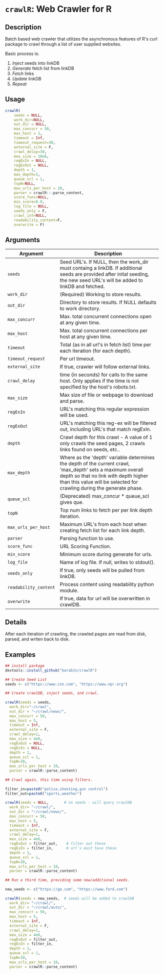 # `crawlR`: Web Crawler for R

## Description


 Batch based web crawler that utilizes the asynchronous features of R's curl package to crawl through a
 list of user supplied websites.  
 
 Basic process is:
 1. *Inject* seeds into linkDB
 2. *Generate* fetch list from linkDB
 3. *Fetch* links
 4. *Update* linkDB
 4. *Repeat*

 

## Usage

```r
crawlR(
    seeds = NULL,
    work_dir=NULL,
    out_dir = NULL,
    max_concurr = 50,
    max_host = 1,
    timeout = Inf,
    timeout_request=30,
    external_site = F,
    crawl_delay=30,
    max_size = 10e6,
    regExIn = NULL,
    regExOut = NULL,
    depth = 1,
    max_depth=3,
    queue_scl = 1,
    topN=NULL,
    max_urls_per_host = 10,
    parser = crawlR:::parse_content,
    score_func=NULL,
    min_score=0.0,
    log_file = NULL,
    seeds_only = F,
    crawl_int=NULL,
    readability_content=F,
    overwrite = F)
```


## Arguments

Argument      |Description
------------- |----------------
```seeds```     |     Seed URL's. If NULL, then the work_dir must containg a linkDB.  If additional seeds are provided after inital seeding, the new seed URL's will be added to linkDB and fetched.
```work_dir```     |     (Required) Working to store results.
```out_dir```     |     Directory to store results. If NULL defaults to work directory.
```max_concurr```     |     Max. total concurrent connections open at any given time.
```max_host```     |     Max. total concurrent connections per host at any given time.
```timeout```     |     Total (as in all url's in fetch list) time per each iteration (for each depth).
```timeout_request```	| Per url timeout.
```external_site```     |     If true, crawler will follow external links.
```crawl_delay```     |     time (in seconds) for calls to the same host. Only applies if the  time is not specified by the host's robots.txt.
```max_size```     |     Max size of file or webpage to download and parse.
```regExIn```     |     URL's matching this regular expression will be used.
```regExOut```     |     URL's matching this reg-ex  will be filtered out, including URL's that match regExIn.
```depth```     |     Crawl depth for this crawl - A value of 1 only crawls the seed pages, 2 crawls links found on seeds, etc..
```max_depth```     |     Where as the 'depth' variable determines the depth of the current crawl, 'max_depth' sets a maximum overall depth so that no link with depth higher than this value will be selected for crawling during the generate phase.
```queue_scl```     |     (Deprecated) max_concur * queue_scl gives que.
```topN```     |     Top num links to fetch per per link depth iteration.
```max_urls_per_host```     |     Maximum URL's from each host when creating fetch list for each link depth.
```parser```     |     Parsing function to use.
```score_func```	|	URL Scoring Function.
```min_score```	|	Minimum score during generate for urls.
```log_file```	|	Name of log file. If null, writes to stdout().
```seeds_only```	|	If true, only seeds will be pulled from linkDB.
```readability_content```	|	Process content using readability python module.
```overwrite```	|	If true, data for url will be overwritten in crawlDB.


## Details


 After each iteration of crawling, the crawled
 pages are read from disk, parsed, and writen
 back to disk. 


## Examples

```r 
## install package
devtools::install_github("barob1n/crawlR")
 
## Create Seed List
seeds <- c("https://www.cnn.com", "https://www.npr.org")
 
## Create crawlDB, inject seeds, and crawl.
 
crawlR(seeds = seeds,
  work_dir="~/crawl",
  out_dir = "~/crawl/news/",
  max_concurr = 50,  
  max_host = 5,
  timeout = Inf,
  external_site = F,
  crawl_delay=1,
  max_size = 4e6,
  regExOut = NULL,
  regExIn = NULL,
  depth = 1,
  queue_scl = 1,
  topN=10,
  max_urls_per_host = 10,
  parser = crawlR::parse_content)
  
## Crawl again, this time using filters.
 
filter_in=paste0("police,shooting,gun control")
filter_out=paste0("sports,weather")
 
crawlR(seeds = NULL,       # no seeds - will query crawlDB
  work_dir= "~/crawl/",
  out_dir = "~/crawl/news/",
  max_concurr = 50,
  max_host = 5,
  timeout = Inf,
  external_site = F,
  crawl_delay=1,
  max_size = 4e6,
  regExOut = filter_out,    # filter out these
  regExIn = filter_in,      # url's must have these 
  depth = 1,
  queue_scl = 1,
  topN=10,
  max_urls_per_host = 10,
  parser = crawlR::parse_content)
 
## Run a third time, providing some new/additional seeds.
 
new_seeds <- c("https://ge.com", "https://www.ford.com")
 
crawlR(seeds = new_seeds,  # seeds will be added to crawlDB 
  work_dir= "~/crawl/",
  out_dir = "~/crawl/auto/",
  max_concurr = 50,
  max_host = 5,
  timeout = Inf,
  external_site = F,
  crawl_delay=1,
  max_size = 4e6,
  regExOut = filter_out,
  regExIn = filter_in,    
  depth = 1,
  queue_scl = 1,
  topN=10,
  max_urls_per_host = 10,
  parser = crawlR::parse_content)
 
 
 
 
 ``` 

